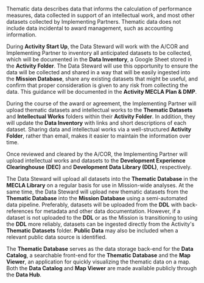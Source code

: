 Thematic data describes data that informs the calculation of performance measures, data collected in support of an intellectual work, and most other datasets collected by Implementing Partners. Thematic data does not include data incidental to award management, such as accounting information.

During **Activity Start Up**, the Data Steward will work with the A/COR and Implementing Partner to inventory all anticipated datasets to be collected, which will be documented in the **Data Inventory**, a Google Sheet stored in the **Activity Folder**. The Data Steward will use this opportunity to ensure the data will be collected and shared in a way that will be easily ingested into the **Mission Database**, share any existing datasets that might be useful, and confirm that proper consideration is given to any risk from collecting the data. This guidance will be documented in the **Activity MECLA Plan & DMP**.

During the course of the award or agreement, the Implementing Partner will upload thematic datasets and intellectual works to the **Thematic Datasets** and **Intellectual Works** folders within their **Activity Folder**. In addition, they will update the **Data Inventory** with links and short descriptions of each dataset. Sharing data and intellectual works via a well-structured **Activity Folder**, rather than email, makes it easier to maintain the information over time.

Once reviewed and cleared by the A/COR, the Implementing Partner will  upload intellectual works and datasets to the **Development Experience Clearinghouse (DEC)** and **Development Data Library (DDL)**, respectively.

The Data Steward will upload all datasets into the **Thematic Database** in the **MECLA Library** on a regular basis for use in Mission-wide analyses. At the same time, the Data Steward will upload new thematic datasets from the **Thematic Database** into the **Mission Database** using a semi-automated data pipeline. Preferably, datasets will be uploaded from the **DDL** with back-references for metadata and other data documentation. However, if a dataset is not uploaded to the **DDL** or as the Mission is transitioning to using the **DDL** more reliably, datasets can be ingested directly from the Activity's **Thematic Datasets** folder. **Public Data** may also be included when a relevant public data source is identified. 

The **Thematic Database** serves as the data storage back-end for the **Data Catalog**, a searchable front-end for the **Thematic Database** and the **Map Viewer**, an application for quickly visualizing the thematic data on a map. Both the **Data Catalog** and **Map Viewer** are made available publicly through the **Data Hub**.
